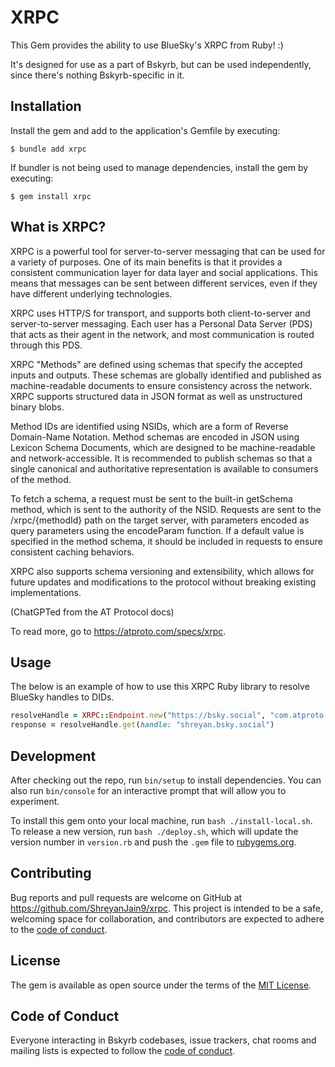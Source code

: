 # XRPC

This Gem provides the ability to use BlueSky's XRPC from Ruby! :)

It's designed for use as a part of Bskyrb, but can be used independently, since there's nothing Bskyrb-specific in it.

## Installation

Install the gem and add to the application's Gemfile by executing:

    $ bundle add xrpc

If bundler is not being used to manage dependencies, install the gem by executing:

    $ gem install xrpc

## What is XRPC?

XRPC is a powerful tool for server-to-server messaging that can be used for a variety of purposes. One of its main benefits is that it provides a consistent communication layer for data layer and social applications. This means that messages can be sent between different services, even if they have different underlying technologies.

XRPC uses HTTP/S for transport, and supports both client-to-server and server-to-server messaging. Each user has a Personal Data Server (PDS) that acts as their agent in the network, and most communication is routed through this PDS.

XRPC "Methods" are defined using schemas that specify the accepted inputs and outputs. These schemas are globally identified and published as machine-readable documents to ensure consistency across the network. XRPC supports structured data in JSON format as well as unstructured binary blobs.

Method IDs are identified using NSIDs, which are a form of Reverse Domain-Name Notation. Method schemas are encoded in JSON using Lexicon Schema Documents, which are designed to be machine-readable and network-accessible. It is recommended to publish schemas so that a single canonical and authoritative representation is available to consumers of the method.

To fetch a schema, a request must be sent to the built-in getSchema method, which is sent to the authority of the NSID. Requests are sent to the /xrpc/{methodId} path on the target server, with parameters encoded as query parameters using the encodeParam function. If a default value is specified in the method schema, it should be included in requests to ensure consistent caching behaviors.

XRPC also supports schema versioning and extensibility, which allows for future updates and modifications to the protocol without breaking existing implementations.

(ChatGPTed from the AT Protocol docs)

To read more, go to https://atproto.com/specs/xrpc.

## Usage

The below is an example of how to use this XRPC Ruby library to resolve BlueSky handles to DIDs.

```ruby
resolveHandle = XRPC::Endpoint.new("https://bsky.social", "com.atproto.identity.resolveHandle")
response = resolveHandle.get(handle: "shreyan.bsky.social")
```

## Development

After checking out the repo, run `bin/setup` to install dependencies. You can also run `bin/console` for an interactive prompt that will allow you to experiment.

To install this gem onto your local machine, run `bash ./install-local.sh`. To release a new version, run `bash ./deploy.sh`, which will update the version number in `version.rb` and push the `.gem` file to [rubygems.org](https://rubygems.org).

## Contributing

Bug reports and pull requests are welcome on GitHub at https://github.com/ShreyanJain9/xrpc. This project is intended to be a safe, welcoming space for collaboration, and contributors are expected to adhere to the [code of conduct](https://github.com/ShreyanJain9/xrpc/blob/master/CODE_OF_CONDUCT.md).

## License

The gem is available as open source under the terms of the [MIT License](https://opensource.org/licenses/MIT).

## Code of Conduct

Everyone interacting in Bskyrb codebases, issue trackers, chat rooms and mailing lists is expected to follow the [code of conduct](https://github.com/ShreyanJain9/xrpc/blob/master/CODE_OF_CONDUCT.md).
